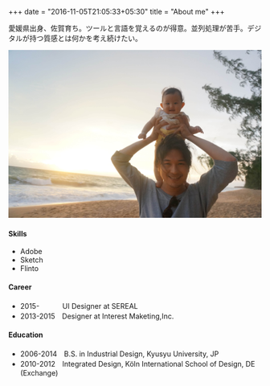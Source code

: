 +++
date = "2016-11-05T21:05:33+05:30"
title = "About me"
+++

愛媛県出身、佐賀育ち。ツールと言語を覚えるのが得意。並列処理が苦手。デジタルが持つ質感とは何かを考え続けたい。

<!-- `SELECT Favourites, 
FROM Kentaro Tsutsumi 
WHERE Name Like '旅行' OR Name Like '温泉'
OR Name Like 'ご飯' OR '%酒' OR "音楽"` -->

<!-- ◎旅行、温泉、美味しいご飯、酒、音楽 -->
![This is me][1]

<!-- 2013年から東京のSIのベンチャーにてデザイナーのキャリアをスタート。 -->


#### Skills

* Adobe     
* Sketch
* Flinto

#### Career

* 2015-　　　 UI Designer at SEREAL
* 2013-2015　Designer at Interest Maketing,Inc.

#### Education

* 2006-2014　B.S. in Industrial Design, Kyusyu University, JP
* 2010-2012　Integrated Design, Köln International School of Design, DE (Exchange)

[1]: /img/about.jpg
<!-- [1]: /img/about.png -->
